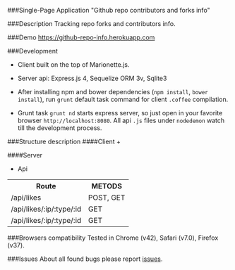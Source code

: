 ###Single-Page Application "Github repo contributors and forks info"

###Description
Tracking repo forks and contributors info.

###Demo
https://github-repo-info.herokuapp.com

###Development
+ Client built on the top of Marionette.js.

+ Server api: Express.js 4, Sequelize ORM 3v, Sqlite3

+ After installing npm and bower dependencies (`npm install`, `bower install`), run `grunt` default task command for client `.coffee` compilation. 

+ Grunt task `grunt nd` starts express server, so just open in your favorite browser `http://localhost:8080`. All api `.js` files under `nodedemon` watch till the development process.

###Structure description
####Client
+ 

####Server
+ Api

<table>
<tr>
  <th>Route</th>
  <th>METODS</th>
</tr>
<tr>
  <td>/api/likes</td>
  <td>POST, GET</td>
</tr>
<tr>
  <td>/api/likes/:ip/:type/:id</td>
  <td>GET</td>
</tr>
<tr>
  <td>/api/likes/:ip/:type/:id</td>
  <td>GET</td>
</tr>
</table>

###Browsers compatibility
Tested in Chrome (v42), Safari (v7.0), Firefox (v37).

###Issues
About all found bugs please report [issues](https://github.com/designeng/github-repo-info/issues).
